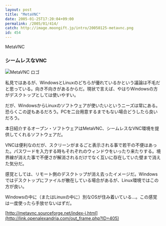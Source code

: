 ```yaml
---
layout: post
title: "MetaVNC"
date: 2005-01-25T17:20:04+09:00
permalink: /2005/01/414/
catch: http://image.moongift.jp/intro/20050125-metavnc.png
id: 454
---
```

MetaVNC  
<!--more-->

### シームレスなVNC
  

![MetaVNC ロゴ](http://image.moongift.jp/intro/20050125-metavnc.png "MetaVNC ロゴ")

  

私見ではあるが、WindowsとLinuxのどちらが優れているかという議論は不毛だと思っている。向き不向きがあるからだ。現状で言えば、やはりWindowsの方がデスクトップとしては使いやすい。

  

だが、WindowsからLinuxのソフトウェアが使いたいというニーズは常にある。恐らくこの逆もあるだろう。PCを二台用意するまでもない場合どうしたら良いだろう。

  

本日紹介するオープン・ソフトウェアはMetaVNC、シームレスなVNC環境を提供してくれるソフトウェアだ。

  

VNCは便利なのだが、スクリーンがまるごと表示される事で若干の不便はあった。パスワードを入力する時もそれぞれのウィンドウをいったり来たりする。境界線が消えた事で不便さが解消されるだけでなく互いに存在していた壁まで消えた気分だ。

  

感覚としては、リモート側のデスクトップが消え去ったイメージだ。Windowsではデスクトップにファイルが散在している場合があるが、Linux環境ではこの方が良い。

  

Windowsの中に（またはLinuxの中に）別なOSが住み着いている…。この感覚は一度使ったら手放せないはずだ。

  

[http://metavnc.sourceforge.net/index-j.html](http://link.openalexandria.com/out_frame.php?ID=405)

